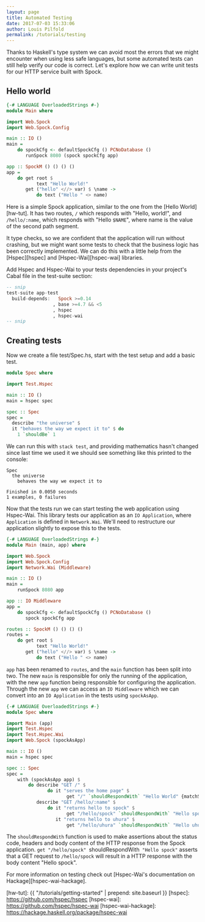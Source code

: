 ```yaml
---
layout: page
title: Automated Testing
date: 2017-07-03 15:33:06
author: Louis Pilfold
permalink: /tutorials/testing
---
```


Thanks to Haskell's type system we can avoid most the errors that we might
encounter when using less safe languages, but some automated tests can still
help verify our code is correct. Let's explore how we can write unit tests for
our HTTP service built with Spock.

## Hello world

```haskell
{-# LANGUAGE OverloadedStrings #-}
module Main where

import Web.Spock
import Web.Spock.Config

main :: IO ()
main =
    do spockCfg <- defaultSpockCfg () PCNoDatabase ()
       runSpock 8080 (spock spockCfg app)

app :: SpockM () () () ()
app =
    do get root $
           text "Hello World!"
       get ("hello" <//> var) $ \name ->
           do text ("Hello " <> name)
```

Here is a simple Spock application, similar to the one from the
[Hello World][hw-tut]. It has two routes, `/` which responds with "Hello,
world!", and `/hello/:name`, which responds with "Hello `$NAME`", where name
is the value of the second path segment.

It type checks, so we are confident that the application will run without
crashing, but we might want some tests to check that the business logic has
been correctly implemented. We can do this with a little help from the
[Hspec][hspec] and [Hspec-Wai][hspec-wai] libraries.

Add Hspec and Hspec-Wai to your tests dependencies in your project's
 Cabal file in the test-suite section:

```haskell
-- snip
test-suite app-test
  build-depends:   Spock >=0.14
                 , base >=4.7 && <5
                 , hspec
                 , hspec-wai
-- snip
```

## Creating tests

Now we create a file test/Spec.hs, start with the test setup and add a basic
test.

```haskell
module Spec where

import Test.Hspec

main :: IO ()
main = hspec spec

spec :: Spec
spec =
  describe "the universe" $
  it "behaves the way we expect it to" $ do
    1 `shouldBe` 1
```

We can run this with `stack test`, and providing mathematics hasn't changed
since last time we used it we should see something like this printed to the
console:

```
Spec
  the universe
    behaves the way we expect it to

Finished in 0.0050 seconds
1 examples, 0 failures
```

Now that the tests run we can start testing the web application using
Hspec-Wai. This library tests our application as an `IO Application`, where
`Application` is defined in `Network.Wai`. We'll need to restructure our
application slightly to expose this to the tests.

```haskell
{-# LANGUAGE OverloadedStrings #-}
module Main (main, app) where

import Web.Spock
import Web.Spock.Config
import Network.Wai (Middleware)

main :: IO ()
main =
    runSpock 8080 app

app :: IO Middleware
app =
    do spockCfg <- defaultSpockCfg () PCNoDatabase ()
       spock spockCfg app

routes :: SpockM () () () ()
routes =
    do get root $
           text "Hello World!"
       get ("hello" <//> var) $ \name ->
           do text ("Hello " <> name)
```

`app` has been renamed to `routes`, and the `main` function has been split
into two. The new `main` is responsible for only the running of the
application, with the new `app` function being responsible for configuring the
application. Through the new `app` we can access an `IO Middleware` which we
can convert into an `IO Application` in the tests using `spockAsApp`.

```haskell
{-# LANGUAGE OverloadedStrings #-}
module Spec where

import Main (app)
import Test.Hspec
import Test.Hspec.Wai
import Web.Spock (spockAsApp)

main :: IO ()
main = hspec spec

spec :: Spec
spec =
    with (spockAsApp app) $
        do describe "GET /" $
               do it "serves the home page" $
                      get "/" `shouldRespondWith` "Hello World" {matchStatus = 200}
           describe "GET /hello/:name" $
               do it "returns hello to spock" $
                      get "/hello/spock" `shouldRespondWith` "Hello spock"
                  it "returns hello to uhura" $
                      get "/hello/uhura" `shouldRespondWith` "Hello uhura"
```

The `shouldRespondWith` function is used to make assertions about the status
code, headers and body content of the HTTP response from the Spock
application. `get "/hello/spock" `shouldRespondWith` "Hello spock"` asserts
that a GET request to `/hello/spock` will result in a HTTP response with the
body content "Hello spock".

For more information on testing check out [Hspec-Wai's documentation on
Hackage][hspec-wai-hackage].

[hw-tut]: {{ "/tutorials/getting-started" | prepend: site.baseurl }}
[hspec]: https://github.com/hspec/hspec
[hspec-wai]: https://github.com/hspec/hspec-wai
[hspec-wai-hackage]: https://hackage.haskell.org/package/hspec-wai
